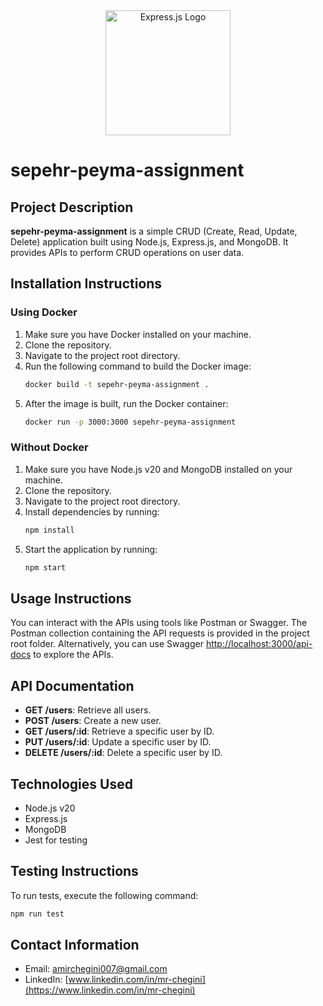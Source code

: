 <div align="center">
  <img src="https://upload.wikimedia.org/wikipedia/commons/6/64/Expressjs.png" alt="Express.js Logo" width="200">
</div>

# sepehr-peyma-assignment

## Project Description

**sepehr-peyma-assignment** is a simple CRUD (Create, Read, Update, Delete) application built using Node.js, Express.js, and MongoDB. It provides APIs to perform CRUD operations on user data.

## Installation Instructions

### Using Docker

1. Make sure you have Docker installed on your machine.
2. Clone the repository.
3. Navigate to the project root directory.
4. Run the following command to build the Docker image:
   ```bash
   docker build -t sepehr-peyma-assignment .
   ```
5. After the image is built, run the Docker container:
   ```bash
   docker run -p 3000:3000 sepehr-peyma-assignment
   ```

### Without Docker

1. Make sure you have Node.js v20 and MongoDB installed on your machine.
2. Clone the repository.
3. Navigate to the project root directory.
4. Install dependencies by running:
   ```bash
   npm install
   ```
5. Start the application by running:
   ```bash
   npm start
   ```

## Usage Instructions

You can interact with the APIs using tools like Postman or Swagger. The Postman collection containing the API requests is provided in the project root folder. Alternatively, you can use Swagger [http://localhost:3000/api-docs](http://localhost:3000/api-docs) to explore the APIs.

## API Documentation

- **GET /users**: Retrieve all users.
- **POST /users**: Create a new user.
- **GET /users/:id**: Retrieve a specific user by ID.
- **PUT /users/:id**: Update a specific user by ID.
- **DELETE /users/:id**: Delete a specific user by ID.

## Technologies Used

- Node.js v20
- Express.js
- MongoDB
- Jest for testing

## Testing Instructions

To run tests, execute the following command:

```bash
npm run test
```

## Contact Information

- Email: amirchegini007@gmail.com
- LinkedIn: [www.linkedin.com/in/mr-chegini](https://www.linkedin.com/in/mr-chegini)

